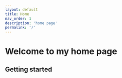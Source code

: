 ```yaml
---
layout: default
title: Home
nav_order: 1
description: 'home page'
permalink: '/'
---
```


# Welcome to my home page

## Getting started 